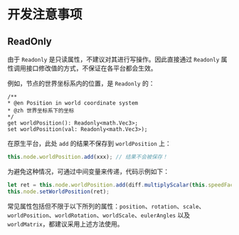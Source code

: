 # 开发注意事项

## ReadOnly

由于 `Readonly` 是只读属性，不建议对其进行写操作。因此直接通过 `Readonly` 属性调用接口修改值的方式，不保证在各平台都会生效。

例如，节点的世界坐标系内的位置，是 `Readonly` 的：

```typscript
/**
* @en Position in world coordinate system
* @zh 世界坐标系下的坐标
*/
get worldPosition(): Readonly<math.Vec3>;
set worldPosition(val: Readonly<math.Vec3>);
```

在原生平台，此处 `add` 的结果不保存到 `worldPosition` 上：

```typescript
this.node.worldPosition.add(xxx); // 结果不会被保存！
```

为避免这种情况，可通过中间变量来传递，代码示例如下：

```typescript
let ret = this.node.worldPosition.add(diff.multiplyScalar(this.speedFactor));
this.node.setWorldPosition(ret);
```

常见属性包括但不限于以下所列的属性：`position`、`rotation`、`scale`、`worldPosition`、`worldRotation`、`worldScale`、`eulerAngles` 以及 `worldMatrix`，都建议采用上述方法使用。

